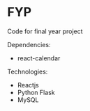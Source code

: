 # FYP
Code for final year project

Dependencies:
- react-calendar

Technologies:
- Reactjs
- Python Flask
- MySQL
